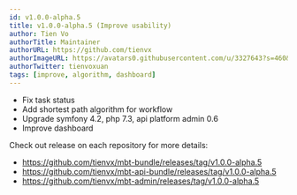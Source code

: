 ```yaml
---
id: v1.0.0-alpha.5
title: v1.0.0-alpha.5 (Improve usability)
author: Tien Vo
authorTitle: Maintainer
authorURL: https://github.com/tienvx
authorImageURL: https://avatars0.githubusercontent.com/u/3327643?s=460&v=4
authorTwitter: tienvoxuan
tags: [improve, algorithm, dashboard]
---
```


* Fix task status
* Add shortest path algorithm for workflow
* Upgrade symfony 4.2, php 7.3, api platform admin 0.6
* Improve dashboard

Check out release on each repository for more details:
* https://github.com/tienvx/mbt-bundle/releases/tag/v1.0.0-alpha.5
* https://github.com/tienvx/mbt-api-bundle/releases/tag/v1.0.0-alpha.5
* https://github.com/tienvx/mbt-admin/releases/tag/v1.0.0-alpha.5
